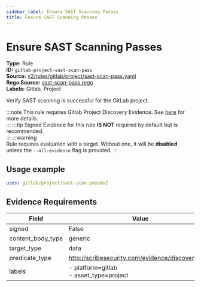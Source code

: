 ```yaml
---
sidebar_label: Ensure SAST Scanning Passes
title: Ensure SAST Scanning Passes
---  
```

# Ensure SAST Scanning Passes  
**Type:** Rule  
**ID:** `gitlab-project-sast-scan-pass`  
**Source:** [v2/rules/gitlab/project/sast-scan-pass.yaml](https://github.com/scribe-public/sample-policies/blob/main/v2/rules/gitlab/project/sast-scan-pass.yaml)  
**Rego Source:** [sast-scan-pass.rego](https://github.com/scribe-public/sample-policies/blob/main/v2/rules/gitlab/project/sast-scan-pass.rego)  
**Labels:** Gitlab, Project  

Verify SAST scanning is successful for the GitLab project.

:::note 
This rule requires Gitlab Project Discovery Evidence. See [here](https://deploy-preview-299--scribe-security.netlify.app/docs/platforms/discover#gitlab-discovery) for more details.  
::: 
:::tip 
Signed Evidence for this rule **IS NOT** required by default but is recommended.  
::: 
:::warning  
Rule requires evaluation with a target. Without one, it will be **disabled** unless the `--all-evidence` flag is provided.
::: 

## Usage example

```yaml
uses: gitlab/project/sast-scan-pass@v2
```

## Evidence Requirements  
| Field | Value |
|-------|-------|
| signed | False |
| content_body_type | generic |
| target_type | data |
| predicate_type | http://scribesecurity.com/evidence/discovery/v0.1 |
| labels | - platform=gitlab<br/>- asset_type=project |

